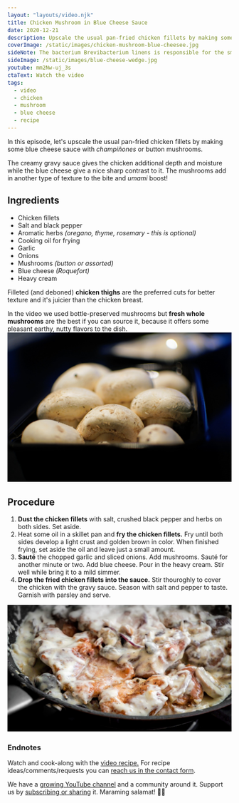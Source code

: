 ```yaml
---
layout: "layouts/video.njk"
title: Chicken Mushroom in Blue Cheese Sauce
date: 2020-12-21
description: Upscale the usual pan-fried chicken fillets by making some blue cheese sauce.
coverImage: /static/images/chicken-mushroom-blue-cheesee.jpg
sideNote: The bacterium Brevibacterium linens is responsible for the smell of many blue cheeses, as well as foot odour and other human body odors. [via Wikipedia]
sideImage: /static/images/blue-cheese-wedge.jpg
youtube: mm2Nw-uj_3s
ctaText: Watch the video
tags:
  - video
  - chicken
  - mushroom
  - blue cheese
  - recipe
---
```


In this episode, let's upscale the usual pan-fried chicken fillets by making some blue cheese sauce with *champiñones* or button mushrooms.

The creamy gravy sauce gives the chicken additional depth and moisture while the blue cheese give a nice sharp contrast to it. The mushrooms add in another type of texture to the bite and *umami* boost!

## Ingredients
- Chicken fillets
- Salt and black pepper
- Aromatic herbs *(oregano, thyme, rosemary - this is optional)*
- Cooking oil for frying
- Garlic
- Onions
- Mushrooms *(button or assorted)*
- Blue cheese *(Roquefort)*
- Heavy cream

Filleted (and deboned) **chicken thighs** are the preferred cuts for better texture and it's juicier than the chicken breast.

In the video we used bottle-preserved mushrooms but **fresh whole mushrooms** are the best if you can source it, because it offers some pleasant earthy, nutty flavors to the dish.
![Button mushrooms in a tray](/static/images/button-mushrooms-tray.jpg)

## Procedure
1. **Dust the chicken fillets** with salt, crushed black pepper and herbs on both sides. Set aside.
2. Heat some oil in a skillet pan and **fry the chicken fillets.** Fry until both sides develop a light crust and golden brown in color. When finished frying, set aside the oil and leave just a small amount.
3. **Sauté** the chopped garlic and sliced onions. Add mushrooms. Sauté for another minute or two. Add blue cheese. Pour in the heavy cream. Stir well while bring it to a mild simmer.
4. **Drop the fried chicken fillets into the sauce.** Stir thouroghly to cover the chicken with the gravy sauce. Season with salt and pepper to taste. Garnish with parsley and serve.

![Chicken and Mushroom in Blue Cheese Gravy Sauce](/static/images/chicken-mushroom-blue-cheesee.jpg)

### Endnotes
Watch and cook-along with the [video recipe.](https://youtu.be/mm2Nw-uj_3s)
For recipe ideas/comments/requests you can [reach us in the contact form](http://localhost:8080/about/#contact-us).

We have a [growing YouTube channel](https://www.youtube.com/user/ulampinoy) and a community around it. Support us by [subscribing or sharing](https://www.youtube.com/user/ulampinoy) it. Maraming salamat! 🙏🏼
